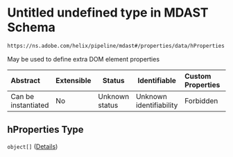# Untitled undefined type in MDAST Schema

```txt
https://ns.adobe.com/helix/pipeline/mdast#/properties/data/hProperties
```

May be used to define extra DOM element properties


| Abstract            | Extensible | Status         | Identifiable            | Custom Properties | Additional Properties | Access Restrictions | Defined In                                                      |
| :------------------ | ---------- | -------------- | ----------------------- | :---------------- | --------------------- | ------------------- | --------------------------------------------------------------- |
| Can be instantiated | No         | Unknown status | Unknown identifiability | Forbidden         | Allowed               | none                | [mdast.schema.json\*](mdast.schema.json "open original schema") |

## hProperties Type

`object[]` ([Details](mdast-properties-data-hproperties-items.md))
